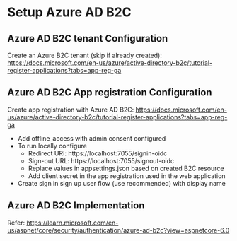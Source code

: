 # Setup Azure AD B2C
## Azure AD B2C tenant Configuration 
Create an Azure B2C tenant (skip if already created): https://docs.microsoft.com/en-us/azure/active-directory-b2c/tutorial-register-applications?tabs=app-reg-ga  
## Azure AD B2C App registration Configuration
Create app registration with Azure AD B2C: https://docs.microsoft.com/en-us/azure/active-directory-b2c/tutorial-register-applications?tabs=app-reg-ga 
- Add offline_access with admin consent configured 
- To run locally configure  
    - Redirect URI: https://localhost:7055/signin-oidc 
    - Sign-out URL: https://localhost:7055/signout-oidc 
    - Replace values in appsettings.json based on created B2C resource 
    - Add client secret in the app registration used in the web application
- Create sign in sign up user flow (use recommended) with display name

## Azure AD B2C Implementation 
Refer: https://learn.microsoft.com/en-us/aspnet/core/security/authentication/azure-ad-b2c?view=aspnetcore-6.0 
